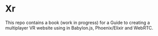 # Xr

This repo contains a book (work in progress) for a Guide to creating a multiplayer VR website using in Babylon.js, Phoenix/Elixir and WebRTC.
